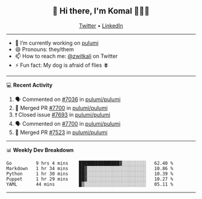 <h2 align="center"> 👋 Hi there, I'm Komal 🧑🏾‍💻 </h2>
<p align="center">
    <a href="https://twitter.com/zwitkali">Twitter</a> •
    <a href="https://www.linkedin.com/in/komal-ali/">LinkedIn</a>
</p>

--------

- 🔭 I’m currently working on [pulumi](https://github.com/pulumi/pulumi)
- 😄 Pronouns: they/them
- 📫 How to reach me: [@zwitkali](https://twitter.com/zwitkali) on Twitter
- ⚡ Fun fact: My dog is afraid of flies 🪰

--------
💻 **Recent Activity**

<!--START_SECTION:activity-->
1. 🗣 Commented on [#7036](https://github.com/pulumi/pulumi/issues/7036) in [pulumi/pulumi](https://github.com/pulumi/pulumi)
2. 🎉 Merged PR [#7700](https://github.com/pulumi/pulumi/pull/7700) in [pulumi/pulumi](https://github.com/pulumi/pulumi)
3. ❗️ Closed issue [#7693](https://github.com/pulumi/pulumi/issues/7693) in [pulumi/pulumi](https://github.com/pulumi/pulumi)
4. 🗣 Commented on [#7700](https://github.com/pulumi/pulumi/issues/7700) in [pulumi/pulumi](https://github.com/pulumi/pulumi)
5. 🎉 Merged PR [#7523](https://github.com/pulumi/pulumi/pull/7523) in [pulumi/pulumi](https://github.com/pulumi/pulumi)
<!--END_SECTION:activity-->

--------

📊 **Weekly Dev Breakdown**
<!--START_SECTION:waka-->
```text
Go         9 hrs 4 mins    ███████████████▓░░░░░░░░░   62.40 % 
Markdown   1 hr 34 mins    ██▓░░░░░░░░░░░░░░░░░░░░░░   10.86 % 
Python     1 hr 30 mins    ██▓░░░░░░░░░░░░░░░░░░░░░░   10.39 % 
Puppet     1 hr 29 mins    ██▓░░░░░░░░░░░░░░░░░░░░░░   10.27 % 
YAML       44 mins         █▒░░░░░░░░░░░░░░░░░░░░░░░   05.11 % 
```
<!--END_SECTION:waka-->

--------